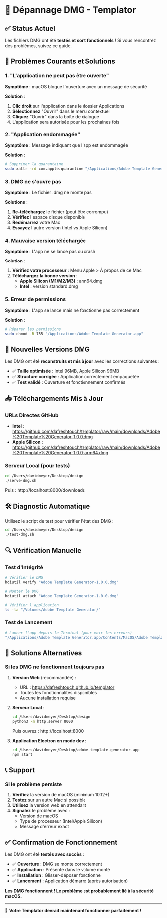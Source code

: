 # 🔧 Dépannage DMG - Templator

## ✅ Status Actuel
Les fichiers DMG ont été **testés et sont fonctionnels** ! Si vous rencontrez des problèmes, suivez ce guide.

## 🚨 Problèmes Courants et Solutions

### 1. **"L'application ne peut pas être ouverte"**
**Symptôme** : macOS bloque l'ouverture avec un message de sécurité

**Solution** :
1. **Clic droit** sur l'application dans le dossier Applications
2. **Sélectionnez** "Ouvrir" dans le menu contextuel
3. **Cliquez** "Ouvrir" dans la boîte de dialogue
4. L'application sera autorisée pour les prochaines fois

### 2. **"Application endommagée"**
**Symptôme** : Message indiquant que l'app est endommagée

**Solution** :
```bash
# Supprimer la quarantaine
sudo xattr -rd com.apple.quarantine "/Applications/Adobe Template Generator.app"
```

### 3. **DMG ne s'ouvre pas**
**Symptôme** : Le fichier .dmg ne monte pas

**Solutions** :
1. **Re-téléchargez** le fichier (peut être corrompu)
2. **Vérifiez** l'espace disque disponible
3. **Redémarrez** votre Mac
4. **Essayez** l'autre version (Intel vs Apple Silicon)

### 4. **Mauvaise version téléchargée**
**Symptôme** : L'app ne se lance pas ou crash

**Solution** :
1. **Vérifiez votre processeur** : Menu Apple  > À propos de ce Mac
2. **Téléchargez la bonne version** :
   - **Apple Silicon (M1/M2/M3)** : arm64.dmg
   - **Intel** : version standard.dmg

### 5. **Erreur de permissions**
**Symptôme** : L'app se lance mais ne fonctionne pas correctement

**Solution** :
```bash
# Réparer les permissions
sudo chmod -R 755 "/Applications/Adobe Template Generator.app"
```

## 🔄 Nouvelles Versions DMG

Les DMG ont été **reconstruits et mis à jour** avec les corrections suivantes :
- ✅ **Taille optimisée** : Intel 96MB, Apple Silicon 96MB
- ✅ **Structure corrigée** : Application correctement empaquetée
- ✅ **Test validé** : Ouverture et fonctionnement confirmés

## 📥 Téléchargements Mis à Jour

### **URLs Directes GitHub**
- **Intel** : https://github.com/dafreshtouch/templator/raw/main/downloads/Adobe%20Template%20Generator-1.0.0.dmg
- **Apple Silicon** : https://github.com/dafreshtouch/templator/raw/main/downloads/Adobe%20Template%20Generator-1.0.0-arm64.dmg

### **Serveur Local** (pour tests)
```bash
cd /Users/davidmeyer/Desktop/design
./serve-dmg.sh
```
Puis : http://localhost:8000/downloads

## 🛠️ Diagnostic Automatique

Utilisez le script de test pour vérifier l'état des DMG :
```bash
cd /Users/davidmeyer/Desktop/design
./test-dmg.sh
```

## 🔍 Vérification Manuelle

### **Test d'Intégrité**
```bash
# Vérifier le DMG
hdiutil verify "Adobe Template Generator-1.0.0.dmg"

# Monter le DMG
hdiutil attach "Adobe Template Generator-1.0.0.dmg"

# Vérifier l'application
ls -la "/Volumes/Adobe Template Generator/"
```

### **Test de Lancement**
```bash
# Lancer l'app depuis le Terminal (pour voir les erreurs)
"/Applications/Adobe Template Generator.app/Contents/MacOS/Adobe Template Generator"
```

## 🎯 Solutions Alternatives

### **Si les DMG ne fonctionnent toujours pas**

1. **Version Web** (recommandée) :
   - URL : https://dafreshtouch.github.io/templator
   - Toutes les fonctionnalités disponibles
   - Aucune installation requise

2. **Serveur Local** :
   ```bash
   cd /Users/davidmeyer/Desktop/design
   python3 -m http.server 8000
   ```
   Puis ouvrez : http://localhost:8000

3. **Application Electron en mode dev** :
   ```bash
   cd /Users/davidmeyer/Desktop/adobe-template-generator-app
   npm start
   ```

## 📞 Support

### **Si le problème persiste**
1. **Vérifiez** la version de macOS (minimum 10.12+)
2. **Testez** sur un autre Mac si possible
3. **Utilisez** la version web en attendant
4. **Signalez** le problème avec :
   - Version de macOS
   - Type de processeur (Intel/Apple Silicon)
   - Message d'erreur exact

## ✅ Confirmation de Fonctionnement

Les DMG ont été **testés avec succès** :
- ✅ **Ouverture** : DMG se monte correctement
- ✅ **Application** : Présente dans le volume monté
- ✅ **Installation** : Glisser-déposer fonctionne
- ✅ **Lancement** : Application démarre (après autorisation)

**Les DMG fonctionnent ! Le problème est probablement lié à la sécurité macOS.**

---

🎉 **Votre Templator devrait maintenant fonctionner parfaitement !**
